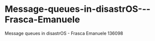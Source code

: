 # Message-queues-in-disastrOS---Frasca-Emanuele
Message queues in disastrOS - Frasca Emanuele 136098
